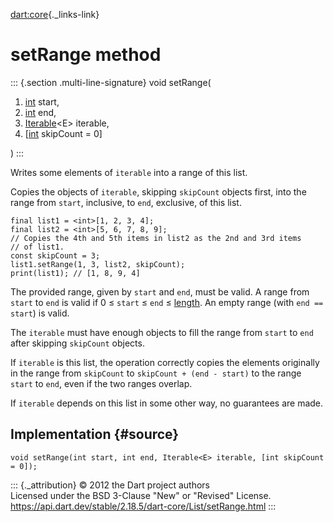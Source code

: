 [dart:core](../../dart-core/dart-core-library){._links-link}

setRange method
===============

::: {.section .multi-line-signature}
void setRange(

1.  [int](../int-class) start,
2.  [int](../int-class) end,
3.  [Iterable](../iterable-class)\<E\> iterable,
4.  \[[int](../int-class) skipCount = 0\]

)
:::

Writes some elements of `iterable` into a range of this list.

Copies the objects of `iterable`, skipping `skipCount` objects first,
into the range from `start`, inclusive, to `end`, exclusive, of this
list.

``` {.language-dart data-language="dart"}
final list1 = <int>[1, 2, 3, 4];
final list2 = <int>[5, 6, 7, 8, 9];
// Copies the 4th and 5th items in list2 as the 2nd and 3rd items
// of list1.
const skipCount = 3;
list1.setRange(1, 3, list2, skipCount);
print(list1); // [1, 8, 9, 4]
```

The provided range, given by `start` and `end`, must be valid. A range
from `start` to `end` is valid if 0 ≤ `start` ≤ `end` ≤
[length](length). An empty range (with `end == start`) is valid.

The `iterable` must have enough objects to fill the range from `start`
to `end` after skipping `skipCount` objects.

If `iterable` is this list, the operation correctly copies the elements
originally in the range from `skipCount` to `skipCount + (end - start)`
to the range `start` to `end`, even if the two ranges overlap.

If `iterable` depends on this list in some other way, no guarantees are
made.

Implementation {#source}
--------------

``` {.language-dart data-language="dart"}
void setRange(int start, int end, Iterable<E> iterable, [int skipCount = 0]);
```

::: {._attribution}
© 2012 the Dart project authors\
Licensed under the BSD 3-Clause \"New\" or \"Revised\" License.\
<https://api.dart.dev/stable/2.18.5/dart-core/List/setRange.html>
:::
